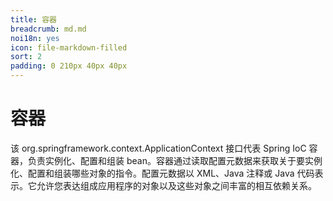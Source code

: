 ```yaml
---
title: 容器
breadcrumb: md.md
noi18n: yes
icon: file-markdown-filled
sort: 2
padding: 0 210px 40px 40px
---
```


<anchor-md-script>

<div style="display: none;">

[TOC]

</div>

# 容器

该 org.springframework.context.ApplicationContext 接口代表 Spring IoC 容器，负责实例化、配置和组装 bean。容器通过读取配置元数据来获取关于要实例化、配置和组装哪些对象的指令。配置元数据以 XML、Java 注释或 Java 代码表示。它允许您表达组成应用程序的对象以及这些对象之间丰富的相互依赖关系。

</anchor-md-script>
